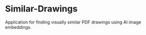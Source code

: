 # Similar-Drawings
Application for finding visually similar PDF drawings using AI image embeddings.
